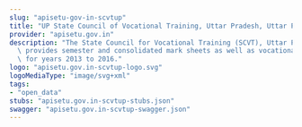 ```yaml
---
slug: "apisetu-gov-in-scvtup"
title: "UP State Council of Vocational Training, Uttar Pradesh, Uttar Pradesh"
provider: "apisetu.gov.in"
description: "The State Council for Vocational Training (SCVT), Uttar Pradesh (http://www.vppup.in/)\
  \ provides semester and consolidated mark sheets as well as vocational certificates\
  \ for years 2013 to 2016."
logo: "apisetu.gov.in-scvtup-logo.svg"
logoMediaType: "image/svg+xml"
tags:
- "open_data"
stubs: "apisetu.gov.in-scvtup-stubs.json"
swagger: "apisetu.gov.in-scvtup-swagger.json"
---
```

